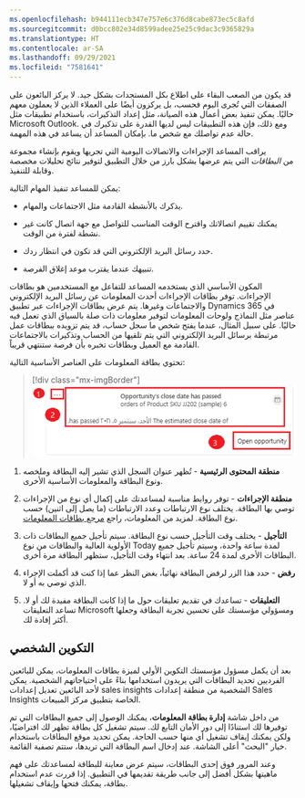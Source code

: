 ```yaml
---
ms.openlocfilehash: b944111ecb347e757e6c376d8cabe873ec5c8afd
ms.sourcegitcommit: d0bcc802e34d8599adee25e25c9dac3c9365829a
ms.translationtype: HT
ms.contentlocale: ar-SA
ms.lasthandoff: 09/29/2021
ms.locfileid: "7581641"
---
```

قد يكون من الصعب البقاء على اطلاع بكل المستجدات بشكل جيد. لا يركز البائعون على الصفقات التي تُجرى اليوم فحسب، بل يركزون أيضًا على العملاء الذين لا يعملون معهم حاليًا. يمكن تنفيذ بعض أعمال هذه الصيانة، مثل إعداد التذكيرات، باستخدام تطبيقات مثل Microsoft Outlook. ومع ذلك، فإن هذه التطبيقات ليس لديها القدرة على تذكيرك في حالة عدم تواصلك مع شخص ما. بإمكان المساعد أن يساعد في هذه المهمة.

يراقب المساعد الإجراءات والاتصالات اليومية التي تجريها ويقوم بإنشاء مجموعة من *البطاقات* التي يتم عرضها بشكل بارز من خلال التطبيق لتوفير نتائج تحليلات مخصصة وقابلة للتنفيذ.

يمكن للمساعد تنفيذ المهام التالية:

-   يذكرك بالأنشطة القادمة مثل الاجتماعات والمهام.

-   يمكنك تقييم اتصالاتك واقترح الوقت المناسب للتواصل مع جهة اتصال كانت غير نشطة لفترة من الوقت.

-   حدد رسائل البريد الإلكتروني التي قد تكون في انتظار ردك.

-   تنبيهك عندما يقترب موعد إغلاق الفرصة.

المكون الأساسي الذي يستخدمه المساعد للتفاعل مع المستخدمين هو بطاقات الإجراءات. توفر بطاقات الإجراءات أحدث المعلومات عن رسائل البريد الإلكتروني والاجتماعات وغيرها. يتم عرض بطاقات الإجراءات عبر تطبيق Dynamics 365 في عناصر مثل النماذج ولوحات المعلومات لتوفير معلومات ذات صلة بالسياق الذي تعمل فيه حاليًا. على سبيل المثال، عندما يفتح شخص ما سجل حساب، قد يتم تزويده ببطاقات عمل مرتبطة برسائل البريد الإلكتروني التي يتم تلقيها من الحساب وتذكيرات بالاجتماعات القادمة مع العميل وبطاقات تخبره بأن فرصة ستنتهي قريباً.

تحتوي بطاقة المعلومات على العناصر الأساسية التالية:

> [!div class="mx-imgBorder"]
> [![تم ترقيم عناصر بطاقة المعلومات لمطابقة القائمة الواردة أدناه.](../media/action-card-elements.png)](../media/action-card-elements.png#lightbox)

1.  **منطقة المحتوى الرئيسية** - تُظهر عنوان السجل الذي تشير إليه البطاقة وملخصه ونوع البطاقة والمعلومات الأساسية الأخرى.

1.  **منطقة الإجراءات** - توفر روابط مناسبة لمساعدتك على إكمال أي نوع من الإجراءات توصي بها البطاقة. يختلف نوع الارتباطات وعدد الارتباطات (ما يصل إلى اثنين) حسب نوع البطاقة. لمزيد من المعلومات، راجع [مرجع بطاقات المعلومات](/dynamics365/ai/sales/action-cards-reference).

1.  **التأجيل** - يختلف وقت التأجيل حسب نوع البطاقة. سيتم تأجيل جميع البطاقات ذات الأولوية العالية والبطاقات من نوع Today لمدة ساعة واحدة، وسيتم تأجيل جميع البطاقات الأخرى لمدة 24 ساعة. بعد انتهاء وقت التأجيل، ستظهر البطاقة مرة أخرى.

1.  **رفض** - حدد هذا الزر لرفض البطاقة نهائياً، بغض النظر عما إذا كنت قد أكملت الإجراء الذي توصي به أو لا.

1.  **التعليقات** - تساعدك في تقديم تعليقات حول ما إذا كانت البطاقة مفيدة لك أو لا. تساعد التعليقات Microsoft ومسؤولي مؤسستك على تحسين تجربة البطاقة وجعلها أكثر إفادة لك. 

## <a name="personal-configuration"></a>التكوين الشخصي

بعد أن يكمل مسؤول مؤسستك التكوين الأولي لميزة بطاقات المعلومات، يمكن للبائعين الفرديين تحديد البطاقات التي يريدون استخدامها بناءً على احتياجاتهم الشخصية. يمكن لأحد البائعين تعديل إعدادات sales insights الشخصية من منطقة إعدادات Sales Insights الخاصة بتطبيق مركز المبيعات.

من داخل شاشة **إدارة بطاقة المعلومات**، يمكنك الوصول إلى جميع البطاقات التي تم توفيرها لك استنادًا إلى دور الأمان التابع لك. سيتم تشغيل كل بطاقة تظهر لك افتراضيًا، ولكن يمكنك إيقاف تشغيل أي منها حسب الحاجة. يمكن تحديد موقع البطاقات باستخدام خيار "البحث" أعلى الشاشة. عند إدخال اسم البطاقة التي تريدها، ستتم تصفية القائمة.

وعند المرور فوق إحدى البطاقات، سيتم عرض معاينة للبطاقة لمساعدتك على فهم ماهيتها بشكل أفضل إلى جانب طريقة تقديمها في التطبيق. إذا قررت عدم استخدام بطاقة، يمكنك فتحها وإيقاف تشغيلها.

